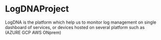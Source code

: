 # LogDNAProject
LogDNA is the platform which help us to monitor  log management on single dashboard of services, or  devices hosted on several platform such as (AZURE GCP AWS ONprem)
